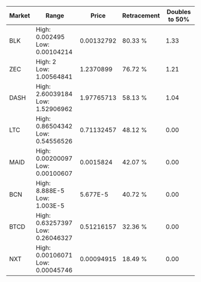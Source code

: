 | Market | Range | Price| Retracement | Doubles to 50% |
| --- | --- | --- | --- | --- |
| BLK | High: 0.002495<br />Low: 0.00104214 | 0.00132792 | 80.33 % | 1.33 |
| ZEC | High: 2<br />Low: 1.00564841 | 1.2370899 | 76.72 % | 1.21 |
| DASH | High: 2.60039184<br />Low: 1.52906962 | 1.97765713 | 58.13 % | 1.04 |
| LTC | High: 0.86504342<br />Low: 0.54556526 | 0.71132457 | 48.12 % | 0.00 |
| MAID | High: 0.00200097<br />Low: 0.00100607 | 0.0015824 | 42.07 % | 0.00 |
| BCN | High: 8.888E-5<br />Low: 1.003E-5 | 5.677E-5 | 40.72 % | 0.00 |
| BTCD | High: 0.63257397<br />Low: 0.26046327 | 0.51216157 | 32.36 % | 0.00 |
| NXT | High: 0.00106071<br />Low: 0.00045746 | 0.00094915 | 18.49 % | 0.00 |
